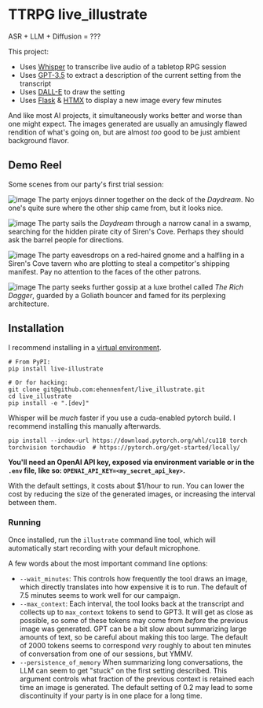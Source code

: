 # TTRPG live_illustrate
ASR + LLM + Diffusion = ???

This project:
* Uses [Whisper](https://github.com/openai/whisper) to transcribe live audio of a tabletop RPG session
* Uses [GPT-3.5](https://platform.openai.com/docs/guides/text-generation) to extract a description of the current setting from the transcript
* Uses [DALL-E](https://platform.openai.com/docs/guides/images) to draw the setting
* Uses [Flask](https://flask.palletsprojects.com) & [HTMX](https://htmx.org) to display a new image every few minutes

And like most AI projects, it simultaneously works better and worse than one might expect. 
The images generated are usually an amusingly flawed rendition of what's going on, but are almost _too_ good to be just ambient background flavor.

## Demo Reel

Some scenes from our party's first trial session:

![image](https://github.com/ehennenfent/live_illustrate/assets/7294647/3525a789-2f07-4b76-b704-bb163b5d6a9e)
The party enjoys dinner together on the deck of the _Daydream_. No one's quite sure where the other ship came from, but it looks nice.

![image](https://github.com/ehennenfent/live_illustrate/assets/7294647/ea25229d-ace4-409f-a4b9-5f6a86921f27)
The party sails the _Daydream_ through a narrow canal in a swamp, searching for the hidden pirate city of Siren's Cove. 
Perhaps they should ask the barrel people for directions. 

![image](https://github.com/ehennenfent/live_illustrate/assets/7294647/f1c381f4-22b8-49bf-ba29-e7e550045e5c)
The party eavesdrops on a red-haired gnome and a halfling in a Siren's Cove tavern who are plotting to steal a competitor's shipping manifest.
Pay no attention to the faces of the other patrons. 

![image](https://github.com/ehennenfent/live_illustrate/assets/7294647/0af383e8-5276-47ce-9ed1-6385348398c9)
The party seeks further gossip at a luxe brothel called _The Rich Dagger_, guarded by a Goliath bouncer and famed for its perplexing architecture. 

## Installation
I recommend installing in a [virtual environment](https://docs.python.org/3/library/venv.html). 

```
# From PyPI:
pip install live-illustrate

# Or for hacking:
git clone git@github.com:ehennenfent/live_illustrate.git
cd live_illustrate
pip install -e ".[dev]"
```

Whisper will be _much_ faster if you use a cuda-enabled pytorch build. I recommend installing this manually afterwards.
```
pip install --index-url https://download.pytorch.org/whl/cu118 torch torchvision torchaudio  # https://pytorch.org/get-started/locally/
```

**You'll need an OpenAI API key, exposed via environment variable or in the `.env` file, like so: `OPENAI_API_KEY=<my_secret_api_key>`.**

With the default settings, it costs about $1/hour to run. You can lower the cost by reducing the size of the generated images, or 
increasing the interval between them. 

### Running
Once installed, run the `illustrate` command line tool, which will automatically start recording with your default microphone.

A few words about the most important command line options:
* `--wait_minutes`: This controls how frequently the tool draws an image, which directly translates into how expensive it is
to run. The default of 7.5 minutes seems to work well for our campaign.
* `--max_context`: Each interval, the tool looks back at the transcript and collects up to `max_context` tokens to send to GPT3. 
It will get as close as possible, so some of these tokens may come from _before_ the previous image was generated. GPT can be 
a bit slow about summarizing large amounts of text, so be careful about making this too large. The default of 2000 tokens seems
to correspond _very_ roughly to about ten minutes of conversation from one of our sessions, but YMMV. 
* `--persistence_of_memory` When summarizing long conversations, the LLM can seem to get "stuck" on the first setting described.
This argument controls what fraction of the previous context is retained each time an image is generated. The default setting of 0.2
may lead to some discontinuity if your party is in one place for a long time. 
